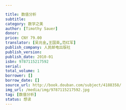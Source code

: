 ```yaml
---

title: 数值分析
subtitle: 
category: 数学之美
author: [Timothy Sauer]
donor: 
price: CNY 79.00
translator: [吴兆金,王国英,范红军]
publish_company: 人民邮电出版社
publish_version: 
publish_date: 2010-01
isbn: 9787115217592
serial: 
total_volume: 1
borrower: []
borrow_date: []
source_url: http://book.douban.com/subject/4188358/
img_url: /media/img/9787115217592.jpg
tag: [数值分析]
status: 想读
---
```

